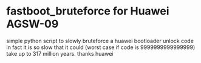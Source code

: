 # fastboot_bruteforce for Huawei AGSW-09
simple python script to slowly bruteforce a huawei bootloader unlock code
in fact it is so slow that it could (worst case if code is 9999999999999999) take up to 317 million years. thanks huawei
